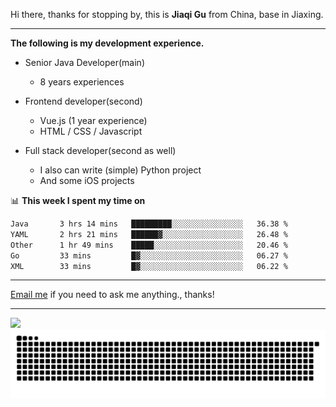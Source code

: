 Hi there, thanks for stopping by, this is **Jiaqi Gu** from China, base in Jiaxing.

---

**The following is my development experience.**

- Senior Java Developer(main)
  - 8 years experiences

- Frontend developer(second)
  - Vue.js (1 year experience)
  - HTML / CSS / Javascript
  
- Full stack developer(second as well)
  - I also can write (simple) Python project
  - And some iOS projects

📊 **This week I spent my time on**
<!--START_SECTION:waka-->

```txt
Java       3 hrs 14 mins   █████████░░░░░░░░░░░░░░░░   36.38 %
YAML       2 hrs 21 mins   ██████▓░░░░░░░░░░░░░░░░░░   26.48 %
Other      1 hr 49 mins    █████░░░░░░░░░░░░░░░░░░░░   20.46 %
Go         33 mins         █▓░░░░░░░░░░░░░░░░░░░░░░░   06.27 %
XML        33 mins         █▓░░░░░░░░░░░░░░░░░░░░░░░   06.22 %
```

<!--END_SECTION:waka-->

---

[Email me](mailto:htk2klwgr@mozmail.com?subject=Hiring_from_GitHub) if you need to ask me anything., thanks!

---

![]( https://visitor-badge.glitch.me/badge?page_id=githubgujiaqi)
![]( https://github.com/droid-Q/droid-Q/raw/output/github-contribution-grid-snake.svg#gh-dark-mode-only)
